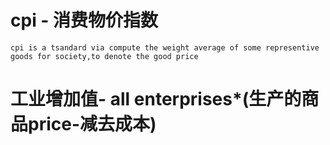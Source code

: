 




# cpi - 消费物价指数
```
cpi is a tsandard via compute the weight average of some representive  goods for society,to denote the good price
```

# 工业增加值- all enterprises*(生产的商品price-减去成本)
